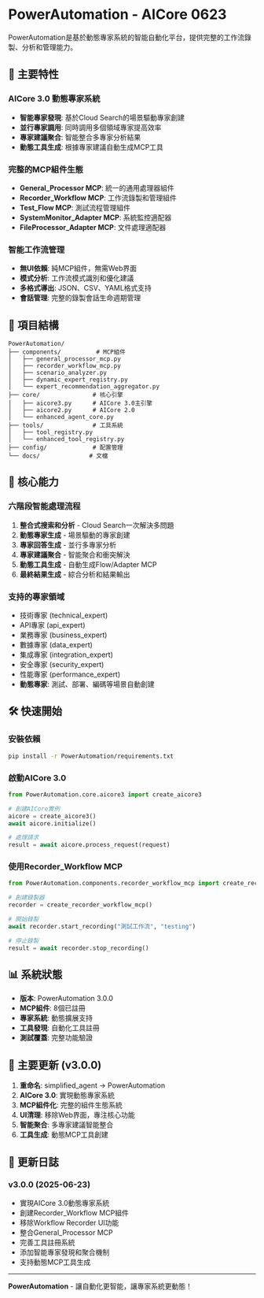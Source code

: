 # PowerAutomation - AICore 0623

PowerAutomation是基於動態專家系統的智能自動化平台，提供完整的工作流錄製、分析和管理能力。

## 🚀 主要特性

### **AICore 3.0 動態專家系統**
- **智能專家發現**: 基於Cloud Search的場景驅動專家創建
- **並行專家調用**: 同時調用多個領域專家提高效率
- **專家建議聚合**: 智能整合多專家分析結果
- **動態工具生成**: 根據專家建議自動生成MCP工具

### **完整的MCP組件生態**
- **General_Processor MCP**: 統一的通用處理器組件
- **Recorder_Workflow MCP**: 工作流錄製和管理組件
- **Test_Flow MCP**: 測試流程管理組件
- **SystemMonitor_Adapter MCP**: 系統監控適配器
- **FileProcessor_Adapter MCP**: 文件處理適配器

### **智能工作流管理**
- **無UI依賴**: 純MCP組件，無需Web界面
- **模式分析**: 工作流模式識別和優化建議
- **多格式導出**: JSON、CSV、YAML格式支持
- **會話管理**: 完整的錄製會話生命週期管理

## 📁 項目結構

```
PowerAutomation/
├── components/          # MCP組件
│   ├── general_processor_mcp.py
│   ├── recorder_workflow_mcp.py
│   ├── scenario_analyzer.py
│   ├── dynamic_expert_registry.py
│   └── expert_recommendation_aggregator.py
├── core/               # 核心引擎
│   ├── aicore3.py      # AICore 3.0主引擎
│   ├── aicore2.py      # AICore 2.0
│   └── enhanced_agent_core.py
├── tools/              # 工具系統
│   ├── tool_registry.py
│   └── enhanced_tool_registry.py
├── config/             # 配置管理
└── docs/              # 文檔
```

## 🎯 核心能力

### **六階段智能處理流程**
1. **整合式搜索和分析** - Cloud Search一次解決多問題
2. **動態專家生成** - 場景驅動的專家創建
3. **專家回答生成** - 並行多專家分析
4. **專家建議聚合** - 智能聚合和衝突解決
5. **動態工具生成** - 自動生成Flow/Adapter MCP
6. **最終結果生成** - 綜合分析和結果輸出

### **支持的專家領域**
- 技術專家 (technical_expert)
- API專家 (api_expert)
- 業務專家 (business_expert)
- 數據專家 (data_expert)
- 集成專家 (integration_expert)
- 安全專家 (security_expert)
- 性能專家 (performance_expert)
- **動態專家**: 測試、部署、編碼等場景自動創建

## 🛠️ 快速開始

### **安裝依賴**
```bash
pip install -r PowerAutomation/requirements.txt
```

### **啟動AICore 3.0**
```python
from PowerAutomation.core.aicore3 import create_aicore3

# 創建AICore實例
aicore = create_aicore3()
await aicore.initialize()

# 處理請求
result = await aicore.process_request(request)
```

### **使用Recorder_Workflow MCP**
```python
from PowerAutomation.components.recorder_workflow_mcp import create_recorder_workflow_mcp

# 創建錄製器
recorder = create_recorder_workflow_mcp()

# 開始錄製
await recorder.start_recording("測試工作流", "testing")

# 停止錄製
result = await recorder.stop_recording()
```

## 📊 系統狀態

- **版本**: PowerAutomation 3.0.0
- **MCP組件**: 8個已註冊
- **專家系統**: 動態擴展支持
- **工具發現**: 自動化工具註冊
- **測試覆蓋**: 完整功能驗證

## 🎉 主要更新 (v3.0.0)

1. **重命名**: simplified_agent → PowerAutomation
2. **AICore 3.0**: 實現動態專家系統
3. **MCP組件化**: 完整的組件生態系統
4. **UI清理**: 移除Web界面，專注核心功能
5. **智能聚合**: 多專家建議智能整合
6. **工具生成**: 動態MCP工具創建

## 📝 更新日誌

### v3.0.0 (2025-06-23)
- 實現AICore 3.0動態專家系統
- 創建Recorder_Workflow MCP組件
- 移除Workflow Recorder UI功能
- 整合General_Processor MCP
- 完善工具註冊系統
- 添加智能專家發現和聚合機制
- 支持動態MCP工具生成

---

**PowerAutomation** - 讓自動化更智能，讓專家系統更動態！

